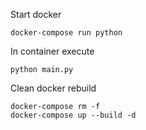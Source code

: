 Start docker 

```docker-compose run python```

In container execute

```python main.py```

Clean docker rebuild

```
docker-compose rm -f
docker-compose up --build -d
````

